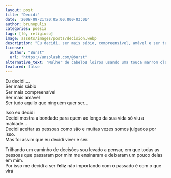 ```yaml
---
layout: post
title: "Decidi"
date: '2008-09-21T20:05:00.000-03:00'
author: brunopulis
categories: poesia
tags: [fé, religioso]
image: assets/images/posts/decision.webp
description: "Eu decidi, ser mais sábio, compreensível, amável e ser tudo aquilo que ninguém que ser."
license:
  author: "Burst"
  url: "https://unsplash.com/@burst"
alternative_text: "Mulher de cabelos loiros usando uma touca marrom clara, vestida com uma blusa com listras brancas e laranjas ao centro da foto em um campo de milharal, com dois caminhos para percorrer. Simbolizando escolhas que fazemos na vida."
featured: false
---
```


Eu decidi.... <br />
Ser mais sábio <br />
Ser mais compreensível <br />
Ser mais amável <br />
Ser tudo aquilo que ninguém quer ser...<br />

Isso eu decidi <br />
Decidi mostra a bondade para quem ao longo da sua vida só viu a maldade... <br />
Decidi aceitar as pessoas como são e muitas vezes somos julgados por isso. <br />
Mas foi assim que eu decidi viver e ser. <br />

Trilhando um caminho de decisões sou levado a pensar,
em que todas as pessoas que passaram por mim me ensinaram e deixaram um pouco delas em mim.<br />
Por isso me decidi a ser **feliz** não importando com o passado é com o que virá